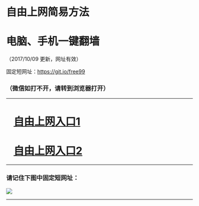 ﻿# 自由上网简易方法

# 电脑、手机一键翻墙

（2017/10/09 更新，网址有效）

固定短网址：https://git.io/free99

### （微信如打不开，请转到浏览器打开）


***





# &nbsp;&nbsp; <a href="http://ft3068010269.fwq-tz-1001.info/fwqtz01.html?t=10090018595 " target="_blank">自由上网入口1</a>
# &nbsp;&nbsp; <a href="http://ft2572217341.fwq-tz-1002.info/fwqtz02.html?t=100900114106 " target="_blank">自由上网入口2</a>
***

### 请记住下图中固定短网址：

<img src="https://s3-us-west-2.amazonaws.com/fwq-1001/yjfq-20170905okok.png" /> 


***

